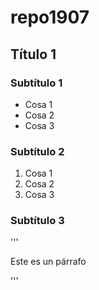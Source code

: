 # repo1907
## Título 1
### Subtítulo 1
- Cosa 1
- Cosa 2
- Cosa 3

### Subtítulo 2
1. Cosa 1
2. Cosa 2
3. Cosa 3

### Subtítulo 3
'''
<p>Este es un párrafo</p>
'''
